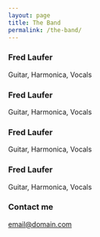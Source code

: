 ```yaml
---
layout: page
title: The Band
permalink: /the-band/
---
```


### Fred Laufer

Guitar, Harmonica, Vocals

### Fred Laufer

Guitar, Harmonica, Vocals

### Fred Laufer

Guitar, Harmonica, Vocals

### Fred Laufer

Guitar, Harmonica, Vocals

### Contact me

[email@domain.com](mailto:email@domain.com)
